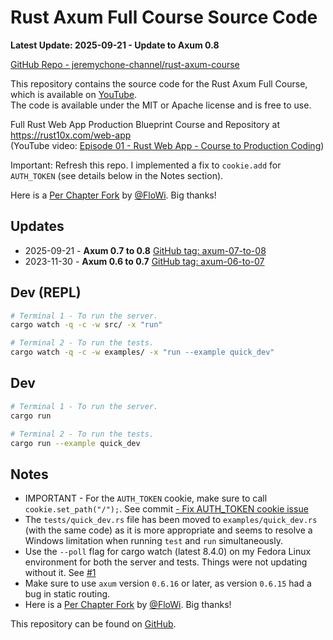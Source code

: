 # Rust Axum Full Course Source Code

**Latest Update: 2025-09-21 - Update to Axum 0.8**

[GitHub Repo - jeremychone-channel/rust-axum-course](https://github.com/jeremychone-channel/rust-axum-course/)

This repository contains the source code for the Rust Axum Full Course, which is available on [YouTube](https://youtube.com/watch?v=XZtlD_m59sM&list=PL7r-PXl6ZPcCIOFaL7nVHXZvBmHNhrh_Q).  
The code is available under the MIT or Apache license and is free to use.

Full Rust Web App Production Blueprint Course and Repository at https://rust10x.com/web-app  
(YouTube video: [Episode 01 - Rust Web App - Course to Production Coding](https://youtube.com/watch?v=3cA_mk4vdWY&list=PL7r-PXl6ZPcCIOFaL7nVHXZvBmHNhrh_Q))

Important: Refresh this repo. I implemented a fix to `cookie.add` for `AUTH_TOKEN` (see details below in the Notes section).

Here is a [Per Chapter Fork](https://github.com/FloWi/rust-axum-course) by [@FloWi](https://github.com/FloWi). Big thanks!

## Updates

- 2025-09-21 -  **Axum 0.7 to 0.8** [GitHub tag: axum-07-to-08](https://github.com/jeremychone-channel/rust-axum-course/releases/tag/axum-07-to-08)
- 2023-11-30 -  **Axum 0.6 to 0.7** [GitHub tag: axum-06-to-07](https://github.com/jeremychone-channel/rust-axum-course/releases/tag/axum-06-to-07)

## Dev (REPL)

```sh
# Terminal 1 - To run the server.
cargo watch -q -c -w src/ -x "run"

# Terminal 2 - To run the tests.
cargo watch -q -c -w examples/ -x "run --example quick_dev"
```

## Dev

```sh
# Terminal 1 - To run the server.
cargo run

# Terminal 2 - To run the tests.
cargo run --example quick_dev
```

## Notes

- IMPORTANT - For the `AUTH_TOKEN` cookie, make sure to call `cookie.set_path("/");`. See commit [- Fix AUTH_TOKEN cookie issue](https://github.com/jeremychone-channel/rust-axum-course/commit/0bcde6fd1e49e605e9352031538cceda9e4287eb)
- The `tests/quick_dev.rs` file has been moved to `examples/quick_dev.rs` (with the same code) as it is more appropriate and seems to resolve a Windows limitation when running `test` and `run` simultaneously.
- Use the `--poll` flag for cargo watch (latest 8.4.0) on my Fedora Linux environment for both the server and tests. Things were not updating without it. See [#1](https://github.com/jeremychone-channel/rust-axum-course/issues/1)
- Make sure to use `axum` version `0.6.16` or later, as version `0.6.15` had a bug in static routing.
- Here is a [Per Chapter Fork](https://github.com/FloWi/rust-axum-course) by [@FloWi](https://github.com/FloWi). Big thanks!

This repository can be found on [GitHub](https://github.com/jeremychone-channel/rust-axum-course).